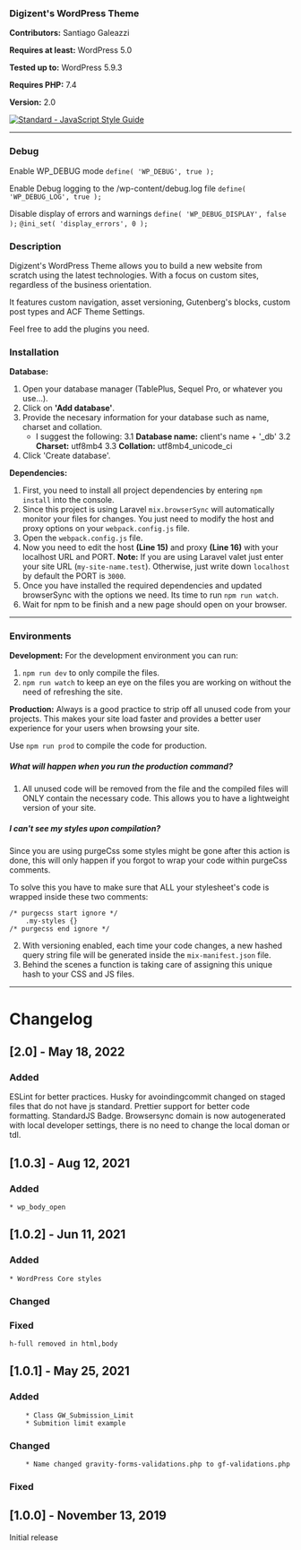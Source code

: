 ### Digizent's WordPress Theme

**Contributors:** Santiago Galeazzi

**Requires at least:** WordPress 5.0

**Tested up to:** WordPress 5.9.3

**Requires PHP:** 7.4

**Version:** 2.0

[![Standard - JavaScript Style Guide](https://img.shields.io/badge/code%20style-standard-brightgreen.svg)](https://standardjs.com/)

---

### Debug

Enable WP_DEBUG mode
`define( 'WP_DEBUG', true );`

Enable Debug logging to the /wp-content/debug.log file
`define( 'WP_DEBUG_LOG', true );`

Disable display of errors and warnings
`define( 'WP_DEBUG_DISPLAY', false );`
`@ini_set( 'display_errors', 0 );`

### Description

Digizent's WordPress Theme allows you to build a new website from scratch using the latest technologies. With a focus on custom sites, regardless of the business orientation.

It features custom navigation, asset versioning, Gutenberg's blocks, custom post types and ACF Theme Settings.

Feel free to add the plugins you need.

### Installation

**Database:**

1. Open your database manager (TablePlus, Sequel Pro, or whatever you use...).
2. Click on **'Add database'**.
3. Provide the necesary information for your database such as name, charset and collation.
   - I suggest the following:
     3.1 **Database name:** client's name + '\_db'
     3.2 **Charset:** utf8mb4
     3.3 **Collation:** utf8mb4_unicode_ci
4. Click 'Create database'.

**Dependencies:**

1. First, you need to install all project dependencies by entering `npm install` into the console.
2. Since this project is using Laravel `mix.browserSync` will automatically monitor your files for changes. You just need to modify the host and proxy options on your `webpack.config.js` file.
3. Open the `webpack.config.js` file.
4. Now you need to edit the host **(Line 15)** and proxy **(Line 16)** with your localhost URL and PORT.
   **Note:** If you are using Laravel valet just enter your site URL (`my-site-name.test`). Otherwise, just write down `localhost` by default the PORT is `3000`.
5. Once you have installed the required dependencies and updated browserSync with the options we need. Its time to run `npm run watch`.
6. Wait for npm to be finish and a new page should open on your browser.

---

### Environments

**Development:**
For the development environment you can run:

1. `npm run dev` to only compile the files.
2. `npm run watch` to keep an eye on the files you are working on without the need of refreshing the site.

**Production:**
Always is a good practice to strip off all unused code from your projects. This makes your site load faster and provides a better user experience for your users when browsing your site.

Use `npm run prod` to compile the code for production.

##### What will happen when you run the production command?

1. All unused code will be removed from the file and the compiled files will ONLY contain the necessary code. This allows you to have a lightweight version of your site.

##### I can't see my styles upon compilation?

Since you are using purgeCss some styles might be gone after this action is done, this will only happen if you forgot to wrap your code within purgeCss comments.

To solve this you have to make sure that ALL your stylesheet's code is wrapped inside these two comments:

    /* purgecss start ignore */
        .my-styles {}
    /* purgecss end ignore */

2. With versioning enabled, each time your code changes, a new hashed query string file will be generated inside the `mix-manifest.json` file.
3. Behind the scenes a function is taking care of assigning this unique hash to your CSS and JS files.

---

# Changelog

## [2.0] - May 18, 2022

### Added

ESLint for better practices.
Husky for avoindingcommit changed on staged files that do not have js standard.
Prettier support for better code formatting.
StandardJS Badge.
Browsersync domain is now autogenerated with local developer settings, there is no need to change the local doman or tdl.

## [1.0.3] - Aug 12, 2021

### Added

    * wp_body_open

## [1.0.2] - Jun 11, 2021

### Added

    * WordPress Core styles

### Changed

### Fixed

    h-full removed in html,body

## [1.0.1] - May 25, 2021

### Added

        * Class GW_Submission_Limit
        * Submition limit example

### Changed

        * Name changed gravity-forms-validations.php to gf-validations.php

### Fixed

## [1.0.0] - November 13, 2019

Initial release
